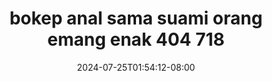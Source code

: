 --- 
title: "bokep anal sama suami orang emang enak 404 718"
description: "streaming bokep bokep anal sama suami orang emang enak 404 718 telegram durasi panjang new"
date: 2024-07-25T01:54:12-08:00
file_code: "b1ievhoiffdb"
draft: false
cover: "0typrvt2nrlr1spq.jpg"
tags: ["bokep", "anal", "sama", "suami", "orang", "emang", "enak", "bokep-indo", "bokep-viral", "bokep-ig"]
length: 289
fld_id: "1483139"
foldername: "Anal indo"
categories: ["Anal indo"]
views: 0
---